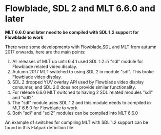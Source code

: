 # Flowblade, SDL 2 and MLT 6.6.0 and later

**MLT 6.6.0 and later need to be compiled with SDL 1.2 support for Flowblade to work**

There were some developments with Flowblade,SDL and MLT from autumn 2017 onwards, here are the main points:

1. All releases of MLT up until 6.4.1 used SDL 1.2 in "sdl" module for Flowblade related video display.
2. Autumn 2017 MLT switched to using SDL 2 in module "sdl". This broke Flowblade video display.
3. SDL 2 dropped YUV overlay API used by Flowblade video display consumer, and SDL 2.0 does not provide similar functionality.
4. For release 6.6.0 MLT switched to having 2 SDL related modules "sdl" and "sdl2".
5. The "sdl" module uses SDL 1.2 and this module needs to compiled in MLT 6.6.0 for Flowblade to work.
6. Both "sdl" and "sdl2" modules can be compiled into MLT 6.6.0

An example of switches for compiling MLT with SDL 1.2 support can be found in this Flatpak definition file:
